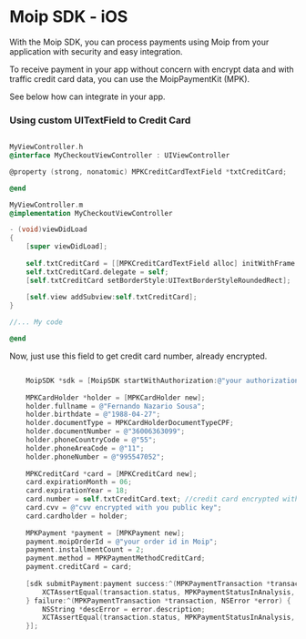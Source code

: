 # Moip SDK - iOS

With the Moip SDK, you can process payments using Moip from your application with security and easy integration.

To receive payment in your app without concern with encrypt data and with traffic credit card data, you can use the MoipPaymentKit (MPK).

See below how can integrate in your app.

### Using custom UITextField to Credit Card

```objective-c

MyViewController.h
@interface MyCheckoutViewController : UIViewController

@property (strong, nonatomic) MPKCreditCardTextField *txtCreditCard;

@end

MyViewController.m
@implementation MyCheckoutViewController

- (void)viewDidLoad
{
    [super viewDidLoad];
    
    self.txtCreditCard = [[MPKCreditCardTextField alloc] initWithFrame:CGRectMake(20, 180, 280, 30)];
    self.txtCreditCard.delegate = self;
    [self.txtCreditCard setBorderStyle:UITextBorderStyleRoundedRect];
    
    [self.view addSubview:self.txtCreditCard];
}

//... My code

@end
```

Now, just use this field to get credit card number, already encrypted.


```objective-c

    MoipSDK *sdk = [MoipSDK startWithAuthorization:@"your authorization"];
    
    MPKCardHolder *holder = [MPKCardHolder new];
    holder.fullname = @"Fernando Nazario Sousa";
    holder.birthdate = @"1988-04-27";
    holder.documentType = MPKCardHolderDocumentTypeCPF;
    holder.documentNumber = @"36006363099";
    holder.phoneCountryCode = @"55";
    holder.phoneAreaCode = @"11";
    holder.phoneNumber = @"995547052";
    
    MPKCreditCard *card = [MPKCreditCard new];
    card.expirationMonth = 06;
    card.expirationYear = 18;
    card.number = self.txtCreditCard.text; //credit card encrypted with you public key
    card.cvv = @"cvv encrypted with you public key";
    card.cardholder = holder;
    
    MPKPayment *payment = [MPKPayment new];
    payment.moipOrderId = @"your order id in Moip";
    payment.installmentCount = 2;
    payment.method = MPKPaymentMethodCreditCard;
    payment.creditCard = card;
    
    [sdk submitPayment:payment success:^(MPKPaymentTransaction *transaction) {
        XCTAssertEqual(transaction.status, MPKPaymentStatusInAnalysis, @"Status equals to InAnalysis");
    } failure:^(MPKPaymentTransaction *transaction, NSError *error) {
        NSString *descError = error.description;
        XCTAssertEqual(transaction.status, MPKPaymentStatusInAnalysis, @"%@", descError);
    }];
